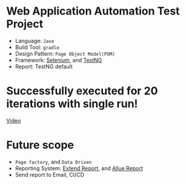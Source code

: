 # Web Application Automation Test Project
* Language: `Jave`
* Build Tool: `gradle`
* Design Pattern: `Page Object Model(POM)`
* Framework: [Selenium](https://www.selenium.dev/), and [TestNG](http://testng.org/doc/documentation-main.html)
* Report: TestNG default

# Successfully executed for 20 iterations with single run!
  [Video](https://youtu.be/aNDD7ZhPK24)

# Future scope 
* `Page factory`, and `Data Driven`
* Reporting System: [Extend Report](http://extentreports.com/), and [Allue Report](http://allure.qatools.ru/)
* Send report to Email, CI/CD



